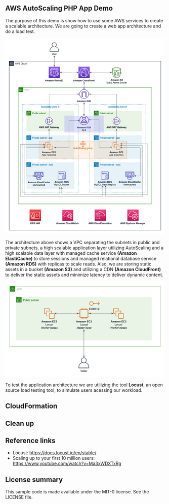 ## AWS AutoScaling PHP App Demo

The purpose of this demo is show how to use some AWS services to create a scalable architecture. We are going to create a web app architecture and do a load test.

![demo](architecture/scaling.jpg)

The architecture above shows a VPC separating the subnets in public and private subnets, a high scalable application layer utilizing AutoScaling and a high scalable data layer with managed cache service **(Amazon ElastiCache)** to store sessions and managed relational database service **(Amazon RDS)** with replicas to scale reads. Also, we are storing static assets in a bucket **(Amazon S3)** and utilizing a CDN **(Amazon CloudFront)** to deliver the static assets and minimize latency to deliver dynamic content.

![test](architecture/locust.jpg)

To test the application architecture we are utilizing the tool **Locust**, an open source load testing tool, to simulate users acessing our workload.

## CloudFormation

## Clean up

## Reference links
* Locust: https://docs.locust.io/en/stable/
* Scaling up to your first 10 million users: https://www.youtube.com/watch?v=Ma3xWDXTxRg

## License summary
This sample code is made available under the MIT-0 license. See the LICENSE file.